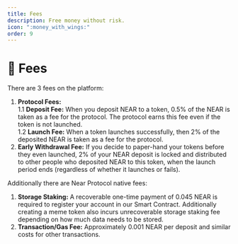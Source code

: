 ```yaml
---
title: Fees
description: Free money without risk.
icon: ":money_with_wings:"
order: 9
---
```


# 💸 Fees

There are 3 fees on the platform:

1. **Protocol Fees:**  
  1.1 **Deposit Fee:** When you deposit NEAR to a token, 0.5% of the NEAR is taken as a fee for the protocol. The protocol earns this fee even if the token is not launched.  
  1.2 **Launch Fee:** When a token launches successfully, then 2% of the deposited NEAR is taken as a fee for the protocol.
2. **Early Withdrawal Fee:** If you decide to paper-hand your tokens before they even launched, 2% of your NEAR deposit is locked and distributed to other people who deposited NEAR to this token, when the launch period ends (regardless of whether it launches or fails).

Additionally there are Near Protocol native fees:

1. **Storage Staking:** A recoverable one-time payment of 0.045 NEAR is required to register your account in our Smart Contract. Additionally creating a meme token also incurs unrecoverable storage staking fee depending on how much data needs to be stored.
2. **Transaction/Gas Fee:** Approximately 0.001 NEAR per deposit and similar costs for other transactions.
